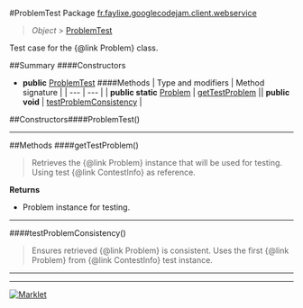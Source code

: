 #ProblemTest
Package [fr.faylixe.googlecodejam.client.webservice](README.md)<br>

> *Object* > [ProblemTest](ProblemTest.md)

Test case for the {@link Problem} class.

##Summary
####Constructors
* **public** [ProblemTest](#problemtest)
####Methods
| Type and modifiers | Method signature |
| --- | --- |
| **public static** [Problem](Problem.md) | [getTestProblem](#gettestproblem) || **public** **void** | [testProblemConsistency](#testproblemconsistency) |

##Constructors####ProblemTest()
> 

---


##Methods
####getTestProblem()
> Retrieves the {@link Problem} instance
 that will be used for testing. Using
 test {@link ContestInfo} as reference.

**Returns**
* Problem instance for testing.

---

####testProblemConsistency()
> Ensures retrieved {@link Problem} is
 consistent. Uses the first {@link Problem}
 from {@link ContestInfo} test instance.

---

---

[![Marklet](https://img.shields.io/badge/Generated%20by-Marklet-green.svg)](https://github.com/Faylixe/marklet)